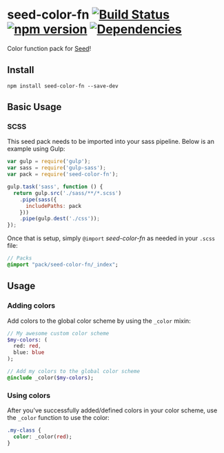 # seed-color-fn [![Build Status](https://travis-ci.org/helpscout/seed-color-fn.svg?branch=master)](https://travis-ci.org/helpscout/seed-color-fn) [![npm version](https://badge.fury.io/js/seed-color-fn.svg)](https://badge.fury.io/js/seed-color-fn) [![Dependencies](https://david-dm.org/helpscout/seed-color-fn.svg)](https://david-dm.org/helpscout/seed-color-fn)

Color function pack for [Seed](https://github.com/helpscout/seed)!

## Install
```
npm install seed-color-fn --save-dev
```


## Basic Usage

### SCSS
This seed pack needs to be imported into your sass pipeline. Below is an example using Gulp:


```javascript
var gulp = require('gulp');
var sass = require('gulp-sass');
var pack = require('seed-color-fn');

gulp.task('sass', function () {
  return gulp.src('./sass/**/*.scss')
    .pipe(sass({
      includePaths: pack
    }))
    .pipe(gulp.dest('./css'));
});
```

Once that is setup, simply `@import` *seed-color-fn* as needed in your `.scss` file:

```sass
// Packs
@import "pack/seed-color-fn/_index";
```

## Usage

### Adding colors

Add colors to the global color scheme by using the `_color` mixin:

```sass
// My awesome custom color scheme
$my-colors: (
  red: red,
  blue: blue
);

// Add my colors to the global color scheme
@include _color($my-colors);
```

### Using colors

After you've successfully added/defined colors in your color scheme, use the `_color` function to use the color:

```sass
.my-class {
  color: _color(red);
}
```
